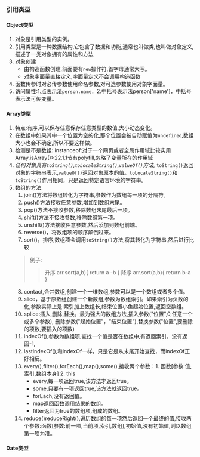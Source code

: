 ### 引用类型

#### Object类型 

1. 对象是引用类型的实例。
2. 引用类型是一种数据结构,它包含了数据和功能,通常也叫做类,也叫做对象定义,描述了一类对象拥有的属性和方法
3. 对象创建
   * 由构造函数创建,前面要有`new`操作符,首字母通常大写。
   * 对象字面量直接定义,字面量定义不会调用构造函数
4. 函数传参时对必传参数使用命名参数,对可选参数使用对象字面量。
5. 访问属性:1.点表示法`person.name`，2.中括号表示法person['name']，中括号表示法可传变量。

#### Array类型

1. 特点:有序,可以保存任意保存任意类型的数值,大小动态变化。
2. 在数组中如果其中一个位置为空的化,那个位置会被自动赋值为`undefined`,数组大小也会不确定,所以不要这样做。
3. 检测是不是数组: instanceof:对于一个网页或者全局作用域比较实用 Array.isArray()>22.1.1节有polyfill,忽略了变量所在的作用域
4. *任何对象具有`toString()`,`toLocaleString()`,`valueOf()`方法,* `toString()`返回对象的字符串表示,`valueOf()`返回对象原本的值。`toLocaleString()`和`toString()`作用相同，只是返回特定语言环境的字符串。
5. 数组的方法:
   1. join()方法将数组转化为字符串,参数作为数组每一项的分隔符。
   2. push()方法接收任意参数,增加到数组末尾。
   3. pop()方法不接收参数,移除数组末尾最后一项。
   4. shift()方法不接收参数,移除数组第一项。
   5. unshift()方法接收任意参数,然后添加到数组前端。
   6. reverse()，将数组项的顺序颠倒过来。
   7. sort()，排序,数组项会调用`toString()`方法,将其转化为字符串,然后进行比较
   > 例子: 
   >>升序
   	arr.sort(a,b){
		return a -b
   		}
   >>降序 arr.sort(a,b){
   return b-a	
		}
    8. contact,合并数组,创建一个一维数组,参数可以是一个数组或者多个值。
    9. slice，基于原数组创建一个新数组,参数为数组索引。如果索引为负数的化,参数实际上是 索引加上数组长,结束位置小鱼起始位置,返回空数组。
    10. splice:插入,删除,替换。最为强大的数组方法,插入参数("位置",0,任意一个或多个参数),
删除参数("起始位置"，"结束位置"),替换参数("位置",要删除的项数,要插入的项数)
	11. indexOf(),参数为数组项,查找一个值是否在数组中,有返回索引，没有返回-1,
	12. lastIndexOf(),和indexOf一样，只是它是从末尾开始查找，而indexOf正好相反。
	13. every(),filter(),forEach(),map(),some(),接收两个参数：1. 函数[参数:值,索引,数组本身] 2. this
		* every,每一项返回true,该方法才返回true。
		* some,只要有一项返回true,该方法就返回true。
		* forEach,没有返回值。
		* map返回函数调用结果的数组。
		* filter返回为true的数组项,组成的数组。
	14. reduce()reduceRight(),遍历数组的每一项然后返回一个最终的值,接收两个参数:函数[参数:前一项,当前项,索引,数组],初始值,没有初始值,则以数组第一项为准。

#### Date类型
